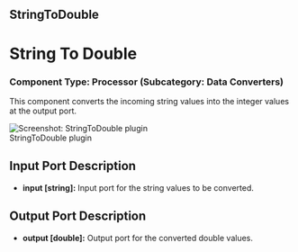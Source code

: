 ##

## StringToDouble

# String To Double

### Component Type: Processor (Subcategory: Data Converters)

This component converts the incoming string values into the integer values at the output port.

![Screenshot: StringToDouble plugin](./img/StringToDouble.jpg "Screenshot:
        StringToDouble plugin")  
StringToDouble plugin

## Input Port Description

- **input \[string\]:** Input port for the string values to be converted.

## Output Port Description

- **output \[double\]:** Output port for the converted double values.

